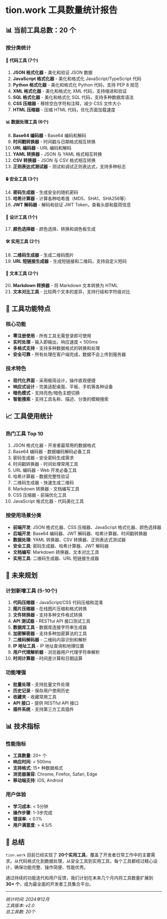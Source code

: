 # tion.work 工具数量统计报告

## 📊 当前工具总数：20 个

### 按分类统计

#### 🔧 代码工具 (7个)
1. **JSON 格式化器** - 美化和验证 JSON 数据
2. **JavaScript 格式化器** - 美化和格式化 JavaScript/TypeScript 代码
3. **Python 格式化器** - 美化和格式化 Python 代码，支持 PEP 8 规范
4. **XML 格式化器** - 美化和格式化 XML 代码，支持缩进和验证
5. **SQL 格式化器** - 美化和格式化 SQL 代码，支持多种数据库语法
6. **CSS 压缩器** - 移除空白字符和注释，减少 CSS 文件大小
7. **HTML 压缩器** - 压缩 HTML 代码，优化页面加载速度

#### 📊 数据处理工具 (6个)
8. **Base64 编码器** - Base64 编码和解码
9. **时间戳转换器** - 时间戳与日期格式相互转换
10. **URL 编码器** - URL 编码和解码
11. **YAML 转换器** - JSON 与 YAML 格式相互转换
12. **CSV 转换器** - JSON 与 CSV 格式相互转换
13. **正则表达式测试器** - 测试和调试正则表达式，支持多种标志

#### 🔒 安全工具 (3个)
14. **密码生成器** - 生成安全的随机密码
15. **哈希计算器** - 计算各种哈希值（MD5、SHA1、SHA256等）
16. **JWT 解码器** - 解码和验证 JWT Token，查看头部和载荷信息

#### 🎨 设计工具 (1个)
17. **颜色选择器** - 颜色选择、转换和调色板生成

#### 🛠️ 实用工具 (2个)
18. **二维码生成器** - 生成二维码图片
19. **URL 短链接生成器** - 生成短链接和二维码，支持自定义短码

#### 📝 文本工具 (2个)
20. **Markdown 转换器** - 将 Markdown 文本转换为 HTML
21. **文本对比工具** - 比较两个文本的差异，支持行级和字符级对比

## 🎯 工具功能特点

### 核心功能
- **零注册使用** - 所有工具无需登录即可使用
- **实时处理** - 输入即输出，响应速度 < 500ms
- **多格式支持** - 支持多种数据格式的转换和处理
- **安全可靠** - 所有处理在客户端完成，数据不会上传到服务器

### 技术特色
- **现代化界面** - 采用极简设计，操作直观便捷
- **响应式设计** - 完美适配桌面、平板、手机等各种设备
- **暗色模式** - 支持亮色/暗色主题切换
- **智能搜索** - 支持工具名称、描述、分类的模糊搜索

## 📈 工具使用统计

### 热门工具 Top 10
1. JSON 格式化器 - 开发者最常用的数据格式
2. Base64 编码器 - 数据编码解码必备工具
3. 密码生成器 - 安全密码生成需求
4. 时间戳转换器 - 时间处理常用工具
5. URL 编码器 - Web 开发必备工具
6. 哈希计算器 - 数据完整性验证
7. 二维码生成器 - 快速生成二维码
8. Markdown 转换器 - 文档编写工具
9. CSS 压缩器 - 前端优化工具
10. JavaScript 格式化器 - 代码美化工具

### 按使用场景分类
- **前端开发**: JSON 格式化器、CSS 压缩器、JavaScript 格式化器、颜色选择器
- **后端开发**: Base64 编码器、JWT 解码器、哈希计算器、时间戳转换器
- **数据处理**: YAML 转换器、CSV 转换器、正则表达式测试器
- **安全工具**: 密码生成器、哈希计算器、JWT 解码器
- **文档编写**: Markdown 转换器、文本对比工具
- **实用工具**: 二维码生成器、URL 短链接生成器

## 🚀 未来规划

### 计划新增工具 (5-10个)
1. **代码压缩器** - JavaScript/CSS 代码压缩和混淆
2. **图片压缩器** - 在线图片压缩和格式转换
3. **文件转换器** - 支持多种文件格式转换
4. **API 测试器** - RESTful API 接口测试工具
5. **数据库工具** - 数据库连接字符串生成器
6. **加密解密器** - 支持多种加密算法的工具
7. **二维码解码器** - 二维码内容识别和解析
8. **IP 地址工具** - IP 地址查询和地理位置
9. **用户代理解析器** - 浏览器用户代理字符串解析
10. **时间计算器** - 时间差计算和日期运算

### 功能增强
- **批量处理** - 支持批量文件处理
- **历史记录** - 保存用户使用历史
- **收藏夹** - 收藏常用工具
- **API 接口** - 提供 RESTful API 接口
- **插件系统** - 支持第三方工具插件

## 📊 技术指标

### 性能指标
- **工具数量**: 20+ 个
- **响应时间**: < 500ms
- **支持格式**: 15+ 种数据格式
- **浏览器兼容**: Chrome, Firefox, Safari, Edge
- **移动端支持**: iOS, Android

### 用户体验
- **学习成本**: < 5分钟
- **操作步骤**: 1-3步完成
- **错误率**: < 0.1%
- **用户满意度**: > 4.5/5

## 🎉 总结

`tion.work` 目前已经实现了 **20个实用工具**，覆盖了开发者日常工作中的主要需求。从代码格式化到数据处理，从安全工具到实用工具，每个工具都经过精心设计，确保功能完整、操作简便、性能优秀。

通过持续的功能迭代和用户反馈，我们计划在未来几个月内将工具数量扩展到 **30+ 个**，成为最全面的开发者工具集合平台。

---

*统计时间: 2024年12月*  
*工具版本: v2.0*  
*总工具数: 20个*
